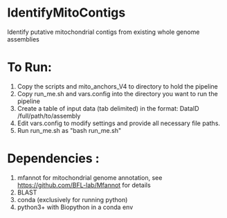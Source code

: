 # IdentifyMitoContigs
Identify putative mitochondrial contigs from existing whole genome assemblies

# To Run:
1. Copy the scripts and mito_anchors_V4 to directory to hold the pipeline
2. Copy run_me.sh and vars.config into the directory you want to run the pipeline
3. Create a table of input data (tab delimited) in the format: DataID /full/path/to/assembly
4. Edit vars.config to modify settings and provide all necessary file paths.
5. Run run_me.sh as "bash run_me.sh"

# Dependencies :
1. mfannot for mitochondrial genome annotation, see https://github.com/BFL-lab/Mfannot for details
2. BLAST
3. conda (exclusively for running python)
4. python3+ with Biopython in a conda env
